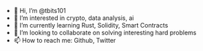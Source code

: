 - 👋 Hi, I’m @tbits101
- 👀 I’m interested in crypto, data analysis, ai
- 🌱 I’m currently learning Rust, Solidity, Smart Contracts
- 💞️ I’m looking to collaborate on solving interesting hard problems
- 📫 How to reach me: Github, Twitter

<!---
tbits101/tbits101 is a ✨ special ✨ repository because its `README.md` (this file) appears on your GitHub profile.
You can click the Preview link to take a look at your changes.
--->
